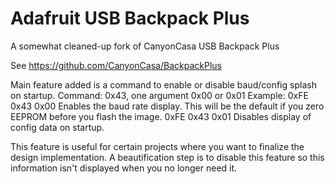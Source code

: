 # Adafruit USB Backpack Plus
A somewhat cleaned-up fork of CanyonCasa USB Backpack Plus

See https://github.com/CanyonCasa/BackpackPlus

Main feature added is a command to enable or disable baud/config splash on startup.
Command: 0x43, one argument 0x00 or 0x01
Example:
0xFE 0x43 0x00  Enables the baud rate display.  This will be the default if you zero EEPROM before you flash the image.
0xFE 0x43 0x01  Disables display of config data on startup.

This feature is useful for certain projects where you want to finalize the design implementation.  A beautification step is to disable this feature so this information isn't displayed when you no longer need it.
